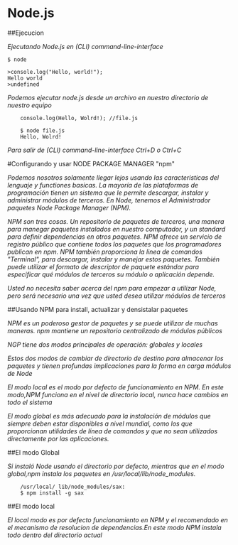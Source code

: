 # Node.js

##Ejecucion

*Ejecutando Node.js en (CLI) command-line-interface*

    $ node
    
    >console.log("Hello, world!");
    Hello world
    >undefined
    
*Podemos ejecutar node.js desde un archivo en nuestro directorio de nuestro equipo*

        console.log(Hello, Wolrd!); //file.js
        
        $ node file.js
        Hello, Wolrd!
        
*Para salir de (CLI) command-line-interface Ctrl+D o Ctrl+C*

#Configurando y usar NODE PACKAGE MANAGER "npm"

*Podemos nosotros solamente llegar lejos usando las caracteristicas del lenguaje y functiones basicas. La mayoría de las plataformas de programación tienen un sistema que le permite descargar, instalar y administrar módulos de terceros. En Node, tenemos el Administrador paquetes Node Package Manager (NPM).*

*NPM son tres cosas. Un repositorio de paquetes de terceros, una manera para manegar paquetes instalados en nuestro computador, y un standard para definir dependencias en otros paquetes. NPM ofrece un servicio de registro público que contiene todos los paquetes que los programadores publican en npm. NPM también proporciona la linea de comandos "Terminal", para descargar, instalar y manejar estos paquetes. También puede utilizar el formato de descriptor de paquete estándar para especificar qué módulos de terceros su módulo o aplicación depende.*

*Usted no necesita saber acerca del npm para empezar a utilizar Node, pero será necesario una vez que usted desea utilizar módulos de terceros*

##Usando NPM para install, actualizar y densistalar paquetes

*NPM es un poderoso gestor de paquetes y se puede utilizar de muchas maneras. npm mantiene un repositorio centralizado de módulos públicos*

*NGP tiene dos modos principales de operación: globales y locales*

*Estos dos modos de cambiar de directorio de destino para almacenar los paquetes y tienen profundas implicaciones para la forma en carga módulos de Node*

*El modo local es el modo por defecto de funcionamiento en NPM. En este modo,NPM funciona en el nivel de directorio local, nunca hace cambios en todo el sistema*

*El modo global es más adecuado para la instalación de módulos que siempre deben estar disponibles a nivel mundial, como los que proporcionan utilidades de línea de comandos y que no sean utilizados directamente por las aplicaciones.*

##El modo Global

*Si instaló Node usando el directorio por defecto, mientras que en el modo global,npm instala los paquetes en /usr/local/lib/node_modules.*

        /usr/local/ lib/node_modules/sax:
        $ npm install -g sax
        
##El modo local 

*El local modo es por defecto  funcionamiento en NPM y el recomendado en el mecanismo de resolucion de dependencias.En este modo NPM instala todo dentro del directorio actual*

